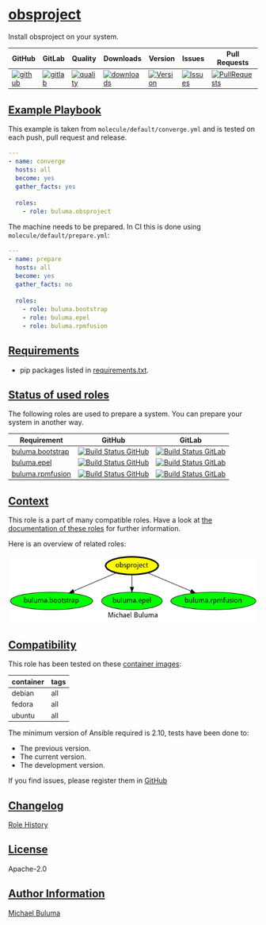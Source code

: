 # [obsproject](#obsproject)

Install obsproject on your system.

|GitHub|GitLab|Quality|Downloads|Version|Issues|Pull Requests|
|------|------|-------|---------|-------|------|-------------|
|[![github](https://github.com/buluma/ansible-role-obsproject/workflows/Ansible%20Molecule/badge.svg)](https://github.com/buluma/ansible-role-obsproject/actions)|[![gitlab](https://gitlab.com/buluma/ansible-role-obsproject/badges/master/pipeline.svg)](https://gitlab.com/buluma/ansible-role-obsproject)|[![quality](https://img.shields.io/ansible/quality/58829)](https://galaxy.ansible.com/buluma/obsproject)|[![downloads](https://img.shields.io/ansible/role/d/58829)](https://galaxy.ansible.com/buluma/obsproject)|[![Version](https://img.shields.io/github/release/buluma/ansible-role-obsproject.svg)](https://github.com/buluma/ansible-role-obsproject/releases/)|[![Issues](https://img.shields.io/github/issues/buluma/ansible-role-obsproject.svg)](https://github.com/buluma/ansible-role-obsproject/issues/)|[![PullRequests](https://img.shields.io/github/issues-pr-closed-raw/buluma/ansible-role-obsproject.svg)](https://github.com/buluma/ansible-role-obsproject/pulls/)|

## [Example Playbook](#example-playbook)

This example is taken from `molecule/default/converge.yml` and is tested on each push, pull request and release.
```yaml
---
- name: converge
  hosts: all
  become: yes
  gather_facts: yes

  roles:
    - role: buluma.obsproject
```

The machine needs to be prepared. In CI this is done using `molecule/default/prepare.yml`:
```yaml
---
- name: prepare
  hosts: all
  become: yes
  gather_facts: no

  roles:
    - role: buluma.bootstrap
    - role: buluma.epel
    - role: buluma.rpmfusion
```



## [Requirements](#requirements)

- pip packages listed in [requirements.txt](https://github.com/buluma/ansible-role-obsproject/blob/main/requirements.txt).

## [Status of used roles](#status-of-requirements)

The following roles are used to prepare a system. You can prepare your system in another way.

| Requirement | GitHub | GitLab |
|-------------|--------|--------|
|[buluma.bootstrap](https://galaxy.ansible.com/buluma/bootstrap)|[![Build Status GitHub](https://github.com/buluma/ansible-role-bootstrap/workflows/Ansible%20Molecule/badge.svg)](https://github.com/buluma/ansible-role-bootstrap/actions)|[![Build Status GitLab ](https://gitlab.com/buluma/ansible-role-bootstrap/badges/main/pipeline.svg)](https://gitlab.com/buluma/ansible-role-bootstrap)|
|[buluma.epel](https://galaxy.ansible.com/buluma/epel)|[![Build Status GitHub](https://github.com/buluma/ansible-role-epel/workflows/Ansible%20Molecule/badge.svg)](https://github.com/buluma/ansible-role-epel/actions)|[![Build Status GitLab ](https://gitlab.com/buluma/ansible-role-epel/badges/main/pipeline.svg)](https://gitlab.com/buluma/ansible-role-epel)|
|[buluma.rpmfusion](https://galaxy.ansible.com/buluma/rpmfusion)|[![Build Status GitHub](https://github.com/buluma/ansible-role-rpmfusion/workflows/Ansible%20Molecule/badge.svg)](https://github.com/buluma/ansible-role-rpmfusion/actions)|[![Build Status GitLab ](https://gitlab.com/buluma/ansible-role-rpmfusion/badges/master/pipeline.svg)](https://gitlab.com/buluma/ansible-role-rpmfusion)|

## [Context](#context)

This role is a part of many compatible roles. Have a look at [the documentation of these roles](https://buluma.github.io/) for further information.

Here is an overview of related roles:

![dependencies](https://raw.githubusercontent.com/buluma/ansible-role-obsproject/png/requirements.png "Dependencies")

## [Compatibility](#compatibility)

This role has been tested on these [container images](https://hub.docker.com/u/buluma):

|container|tags|
|---------|----|
|debian|all|
|fedora|all|
|ubuntu|all|

The minimum version of Ansible required is 2.10, tests have been done to:

- The previous version.
- The current version.
- The development version.



If you find issues, please register them in [GitHub](https://github.com/buluma/ansible-role-obsproject/issues)

## [Changelog](#changelog)

[Role History](https://github.com/buluma/ansible-role-obsproject/blob/master/CHANGELOG.md)

## [License](#license)

Apache-2.0

## [Author Information](#author-information)

[Michael Buluma](https://buluma.github.io/)
